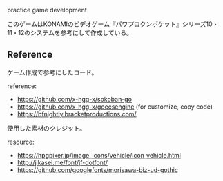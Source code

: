 practice game development

このゲームはKONAMIのビデオゲーム『パワプロクンポケット』シリーズ10・11・12のシステムを参考にして作成している。

## Reference

ゲーム作成で参考にしたコード。

reference:

- https://github.com/x-hgg-x/sokoban-go
- https://github.com/x-hgg-x/goecsengine (for customize, copy code)
- https://bfnightly.bracketproductions.com/

使用した素材のクレジット。

resource:

- https://hpgpixer.jp/image_icons/vehicle/icon_vehicle.html
- http://jikasei.me/font/jf-dotfont/
- https://github.com/googlefonts/morisawa-biz-ud-gothic
